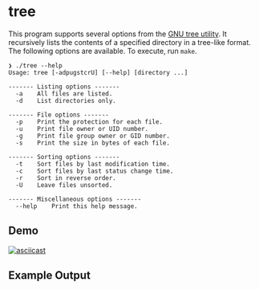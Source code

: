 # tree

This program supports several options from the [GNU tree utility](https://linux.die.net/man/1/tree). It recursively lists the contents of a specified directory in a tree-like format.  
The following options are available. To execute, run `make`.

```bsh
❯ ./tree --help
Usage: tree [-adpugstcrU] [--help] [directory ...]

------- Listing options -------
  -a    All files are listed.
  -d    List directories only.

------- File options -------
  -p    Print the protection for each file.
  -u    Print file owner or UID number.
  -g    Print file group owner or GID number.
  -s    Print the size in bytes of each file.

------- Sorting options -------
  -t    Sort files by last modification time.
  -c    Sort files by last status change time.
  -r    Sort in reverse order.
  -U    Leave files unsorted.

------- Miscellaneous options -------
  --help    Print this help message.
```

## Demo

[![asciicast](https://asciinema.org/a/4NXUfSTGgVhEAULL0s0thOAiA.svg)](https://asciinema.org/a/4NXUfSTGgVhEAULL0s0thOAiA)

## Example Output

